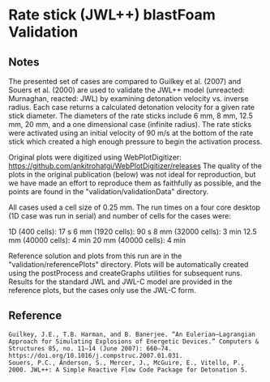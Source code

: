 # Rate stick (JWL++) blastFoam Validation

## Notes

The presented set of cases are compared to Guilkey et al. (2007) and Souers et al. (2000) are used to validate the JWL++ model (unreacted: Murnaghan, reacted: JWL) by examining detonation velocity vs. inverse radius. Each case returns a calculated detonation velocity for a given rate stick diameter. The diameters of the rate sticks include 6 mm, 8 mm, 12.5 mm, 20 mm, and a one dimensional case (infinite radius). The rate sticks were activated using an initial velocity of 90 m/s at the bottom of the rate stick which created a high enough pressure to begin the activation process.

Original plots were digitized using WebPlotDigitizer: https://github.com/ankitrohatgi/WebPlotDigitizer/releases The quality of the plots in the original publication (below) was not ideal for reproduction, but we have made an effort to reproduce them as faithfully as possible, and the points are found in the "validation/validationData" directory.

All cases used a cell size of 0.25 mm. The run times on a four core desktop (1D case was run in serial) and number of cells for the cases were:

1D (400 cells): 17 s
6 mm (1920 cells): 90 s
8 mm (32000 cells): 3 min
12.5 mm (40000 cells): 4 min
20 mm (40000 cells): 4 min

Reference solution and plots from this run are in the "validation/referencePlots" directory. Plots will be automatically created using the postProcess and createGraphs utilities for subsequent runs. Results for the standard JWL and JWL-C model are provided in the reference plots, but the cases only use the JWL-C form.

## Reference

```
Guilkey, J.E., T.B. Harman, and B. Banerjee. “An Eulerian–Lagrangian Approach for Simulating Explosions of Energetic Devices.” Computers & Structures 85, no. 11–14 (June 2007): 660–74. https://doi.org/10.1016/j.compstruc.2007.01.031.
Souers, P.C., Anderson, S., Mercer, J., McGuire, E., Vitello, P., 2000. JWL++: A Simple Reactive Flow Code Package for Detonation 5.

```

